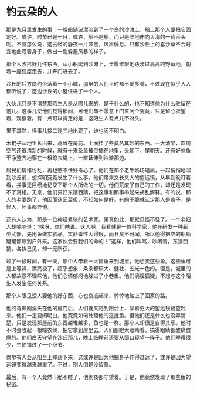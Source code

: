 # 钓云朵的人

那是九月里发生的事：一艘船随波漂流到了一个岛的沙滩上，船上那个人便把它固定好。或许，时节已是十月，或许，船不是船，而只是陆地伸向大海的一截舌头呢。不管怎么说，这古怪的静夜一片漆黑，风声偃息。只有沙丘上的喜沙草不合时宜地曲弓着身子，做出一副躲避风暴的样子。

那个人收拾好几件东西，从小船爬到沙滩上，步履维艰地跋涉过高高的野草地，朝着一座荒屋走去，并开门进去了。

沙丘的后方隐约坐落着一个小城，那里的人们平时都不爱多嘴，不过现在似乎人人都听说了，这边沙丘的小屋住进了一个人。

大伙儿只是不清楚那陌生人是从哪儿来的，是干什么的，也不知道他为什么驻留在这儿。这事儿使他们觉得郁闷，可他们却不愿意上门来问个究竟，只是留心张望着、观察着。有一点可以肯定的是：这陌生人有点儿不对头。

果不其然，怪事儿接二连三地出现了，谁也闹不明白。

木棍子从地里长出来，高耸在房前。上面挂了些莫名其妙的东西。一大清早，四周空气还很清新的时候，就有十来条鱼被倒插在地里，头朝下，尾朝天。还有好些鱼干净整齐地穿在一根晾衣绳上，一直延伸到沙滩那边。

居民们情绪纷乱，再也憋不住好奇心了。他们在那个老牛奶场碰面，一起悄悄地溜到沙丘前，想探明究竟发生了什么事。他们带来又长又大的望远镜，从早到晚盯着看，并事无巨细地记录下那个人所做的一切。他们荒废了自己的工作，却还是发现不了真相。无奈，他们只好东猜西猜，把这事和那事串起来胡乱解释。有的说，那人的老婆跑了，他因而迷茫至极，不知如何是好。有的干脆就认定那人是疯子，是怪人，坏事都怪他。

还有人认为，那是一位神经紧张的艺术家。果真如此，那就见怪不怪了。一个老妇人却喃喃道：“啥呀，你们瞎说。这人啊，我看就是一位科学家，他在研发一种新型武器，先用鱼做实验品。实验毒性大得很，而且臭不可闻，所以他得把空的瓶瓶罐罐都晾到户外来。这家伙会要我们的命的！”这样，他们叫骂，吵闹着，东猜西猜，各执己见，却一无所获。

过了一段时间，有一天，那个人带着一大筐鱼来到城里，他想卖这些鱼。这些鱼可是上等货，漂亮极了，超乎想象：条条都硕大、健壮，五光十色的。但是，城里的人都故意不理睬他，他们心情郁闷地躲进了小巷里。他们满腹狐疑，不想与这个陌生人发生任何关系。

那个人眼见没人要他的好东西，心也哀戚起来，悻悻地踏上了回家的路。

他的背影刚消失在他的房门后，人们就又跑到阳台上，拿着更大的望远镜窥望起来。他们一定要闹明白，他究竟如何处理他的这批鱼。但他们还是什么也没弄清楚，只是发现那屋前的东西越堆越多，鱼也是一样。那个人却很是自得其乐。他时不时会收起一根晾衣绳，把它拿到屋里去。人们都瞪大眼睛看，搞得眼睛都酸痛酸痛的。他们白天守望在沙丘那儿，晚上临睡前还要从窗口窥望一阵子。他们睡得很少，生怕错过了一个细节。

偶尔有人会从阳台上摔落下来，这或许是因为他把身子伸得过远了，或许是因为望远镜变得越来越重了。不过，别人倒是没留意。

最后，有一个人竟然干脆不睡了，他彻夜都守望着。于是，他竟然发现了那些鱼的秘密。